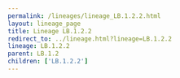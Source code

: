 ```yaml
---
permalink: /lineages/lineage_LB.1.2.2.html
layout: lineage_page
title: Lineage LB.1.2.2
redirect_to: ../lineage.html?lineage=LB.1.2.2
lineage: LB.1.2.2
parent: LB.1.2
children: ['LB.1.2.2']
---
```

